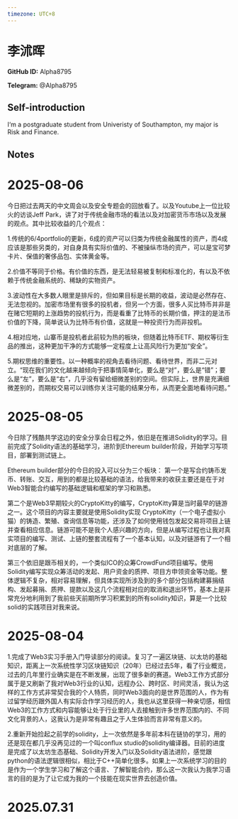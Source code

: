 ```yaml
---
timezone: UTC+8
---
```


# 李沭晖

**GitHub ID:** Alpha8795

**Telegram:** @Alpha8795

## Self-introduction

I‘m a postgraduate student from Univeristy of Southampton, my major is Risk and Finance.

## Notes

<!-- Content_START -->
# 2025-08-06

今日把过去两天的中文周会以及安全专题会的回放看了。以及Youtube上一位比较火的访谈Jeff Park，讲了对于传统金融市场的看法以及对加密货币市场以及发展的观点。其中比较收益的几个观点：

1.传统的6/4portfolio的更新，6成的资产可以归类为传统金融属性的资产，而4成应该是那些另类的，对自身具有实际价值的、不被操纵市场的资产，可以是宝可梦卡片、保值的奢侈品包、实体黄金等。

2.价值不等同于价格。有价值的东西，是无法轻易被复制和标准化的，有以及不依赖于传统金融系统的、稀缺的实物资产。

3.波动性在大多数人眼里是排斥的，但如果目标是长期的收益，波动是必然存在、无法忽视的。加密市场里有很多的投机者，但另一个方面，很多人买比特币并非是在赌它短期的上涨趋势的投机行为，而是看重了比特币的长期价值，押注的是法币价值的下降，简单说认为比特币有价值，这就是一种投资行为而非投机。

4.相对应地，山寨币是投机者此前较为热的板块，但随着比特币ETF、期权等衍生品的推出，这种更加干净的方式能够一定程度上让高风险行为更加“安全”。

5.期权思维的重要性。以一种概率的视角去看待问题、看待世界，而非二元对立。“现在我们的文化越来越倾向于把事情简单化，要么是“对”，要么是“错”；要么是“左”，要么是“右”，几乎没有留给细微差别的空间。但实际上，世界是充满细微差别的，而期权交易可以训练你关注可能的结果分布，从而更全面地看待问题。”

# 2025-08-05

今日除了残酷共学这边的安全分享会日程之外，依旧是在推进Solidity的学习。目前完成了Solidity语法的基础学习，进阶到Ethereum builder阶段，开始学习写项目，部署到测试链上。

Ethereum builder部分的今日的投入可以分为三个板块：
第一个是写合约铸币发币、转账、交互，用到的都是比较基础的语法，给我带来的收获主要还是在于对Web3智能合约编写的基础逻辑和框架的学习和熟悉。

第二个是Web3早期较火的CryptoKitty的编写，CryptoKitty算是当时最早的链游之一。这个项目的内容主要就是使用Solidity实现 CryptoKitty（一个电子虚拟小猫）的铸造、繁殖、查询信息等功能，还涉及了如何使用钱包发起交易将项目上链并查看相应信息。链游可能不是我个人感兴趣的方向，但是从编写过程也让我对真实项目的编写、测试、上链的整套流程有了一个基本认知，以及对链游有了一个相对底层的了解。

第三个依旧是跟币相关的，一个类似ICO的众筹CrowdFund项目编写。使用Solidity编写实现众筹活动的发起、用户资金的质押、项目方申领资金等功能。整体逻辑不复杂，相对容易理解，但具体实现所涉及到的多个部分包括构建募捐结构、发起募捐、质押、提款以及这几个流程相对应的取消和退出环节，基本上是非常充分地利用到了我前些天前期所学习积累到的所有solidity知识，算是一个比较solid的实践项目对我来说。

# 2025-08-04

1.完成了Web3实习手册入门导读部分的阅读。复习了一遍区块链、以太坊的基础知识，距离上一次系统性学习区块链知识（20年）已经过去5年，看了行业概览，过去的几年里行业确实是在不断发展，出现了很多新的赛道。Web3工作方式部分属于是又刷新了我对Web3行业的认知，远程办公、跨时区、时间灵活，我认为这样的工作方式非常契合我的个人特质，同时Web3面向的是世界范围的人，作为有过留学经历跟外国人有实际合作学习经历的人，我也从这里获得一种亲切感，相信Web3的工作方式和内容能够让处于行业里的人去接触到许多世界范围内的、不同文化背景的人，这我认为是非常有趣且之于人生体验而言非常有意义的。

2.重新开始捡起之前学的solidity，上一次依然是多年前本科在链协的学习，用的还是现在都几乎没再见过的一个叫conflux studio的solidity编译器。目前的进度是完成了以太坊生态基础、Solidity开发入门以及Solidity语法进阶，感觉跟python的语法逻辑很相似，相比于C++简单化很多。如果上一次系统学习的目的是作为一个学生学习和了解这个语言、了解智能合约，那么这一次我认为我学习语言的目的是为了让它成为我的一个技能在现实世界去创造价值。


# 2025.07.31


<!-- Content_END -->
